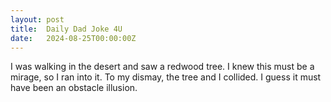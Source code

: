 ```yaml
---
layout: post
title:  Daily Dad Joke 4U
date:   2024-08-25T00:00:00Z
---
```

I was walking in the desert and saw a redwood tree. I knew this must be a mirage, so I ran into it. To my dismay, the tree and I collided. I guess it must have been an obstacle illusion.
